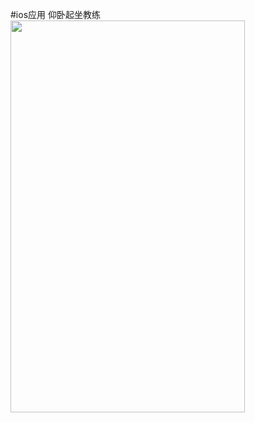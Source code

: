  
#ios应用 仰卧起坐教练
<img src="http://a4.qpic.cn/psb?/d2b67e7c-e0eb-4b11-baf9-13669a32f53f/B*pk03vmnoWL968M5GAudaCESAAIRl1LUwwNR*6b6ec!/b/dG8AAAAAAAAA&ek=1&kp=1&pt=0&bo=gAJyBO4CNgUDCAY!&sce=0-12-12&rf=viewer_311" width="375px" height="627px"/>
